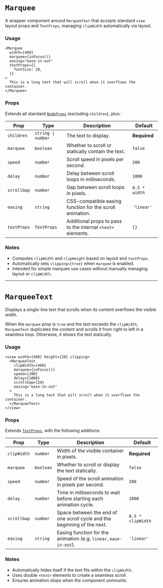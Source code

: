 # `Marquee`

A wrapper component around `MarqueeText` that accepts standard `view` layout props and `TextProps`, managing `clipWidth` automatically via layout.

### Usage

```tsx
<Marquee
  width={400}
  marquee={inFocus()}
  easing="ease-in-out"
  textProps={{
    fontSize: 28,
  }}
>
  This is a long text that will scroll when it overflows the container.
</Marquee>
```

### Props

Extends all standard [`NodeProps`](/solid/#/primitives/view) (excluding `children`), plus:

| Prop        | Type               | Description                                                 | Default       |
| ----------- | ------------------ | ----------------------------------------------------------- | ------------- |
| `children`  | `string \| number` | The text to display.                                        | **Required**  |
| `marquee`   | `boolean`          | Whether to scroll or statically contain the text.           | `false`       |
| `speed`     | `number`           | Scroll speed in pixels per second.                          | `200`         |
| `delay`     | `number`           | Delay between scroll loops in milliseconds.                 | `1000`        |
| `scrollGap` | `number`           | Gap between scroll loops in pixels.                         | `0.5 * width` |
| `easing`    | `string`           | CSS-compatible easing function for the scroll animation.    | `'linear'`    |
| `textProps` | `TextProps`        | Additional props to pass to the internal `<text>` elements. | `{}`          |

### Notes

- Computes `clipWidth` and `clipHeight` based on layout and `textProps`.
- Automatically sets `clipping={true}` when `marquee` is enabled.
- Intended for simple marquee use cases without manually managing layout or `clipWidth`.

---

# `MarqueeText`

Displays a single-line text that scrolls when its content overflows the visible width.

When the `marquee` prop is `true` and the text exceeds the `clipWidth`, `MarqueeText` duplicates the content and scrolls it from right to left in a seamless loop. Otherwise, it shows the text statically.

### Usage

```tsx
<view width={400} height={28} clipping>
  <MarqueeText
    clipWidth={400}
    marquee={inFocus()}
    speed={200}
    delay={1000}
    scrollGap={24}
    easing="ease-in-out"
  >
    This is a long text that will scroll when it overflows the container.
  </MarqueeText>
</view>
```

### Props

Extends [`TextProps`](/solid/#/elements/text), with the following additions:

| Prop        | Type      | Description                                                              | Default           |
| ----------- | --------- | ------------------------------------------------------------------------ | ----------------- |
| `clipWidth` | `number`  | Width of the visible container in pixels.                                | **Required**      |
| `marquee`   | `boolean` | Whether to scroll or display the text statically.                        | `false`           |
| `speed`     | `number`  | Speed of the scroll animation in pixels per second.                      | `200`             |
| `delay`     | `number`  | Time in milliseconds to wait before starting each animation cycle.       | `1000`            |
| `scrollGap` | `number`  | Space between the end of one scroll cycle and the beginning of the next. | `0.5 * clipWidth` |
| `easing`    | `string`  | Easing function for the animation (e.g. `linear`, `ease-in-out`).        | `'linear'`        |

### Notes

- Automatically hides itself if the text fits within the `clipWidth`.
- Uses double `<text>` elements to create a seamless scroll.
- Ensures animation stops when the component unmounts.

